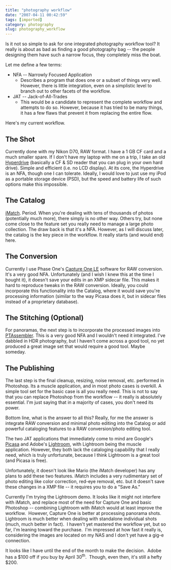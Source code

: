 ```yaml
---
title: "photography workflow"
date: "2007-04-11 00:42:59"
tags: [imported]
category: photography
slug: photography_workflow
---
```

	
Is it not so simple to ask for one integrated photography workflow tool?  It really is about as bad as finding a good photography bag -- the people designing them have such a narrow focus, they completely miss the boat.

Let me define a few terms:

<ul>
	<li>NFA -- Narrowly Focused Application
<ul>
	<li>Describes a program that does one or a subset of things very well.  However, there is little integration, even on a simplistic level to branch out to other facets of the workflow.</li>
</ul>
</li>
	<li>JAT -- Jack-of-All-Trades
<ul>
	<li>This would be a candidate to represent the complete workflow and attempts to do so.  However, because it has tried to be many things, it has a few flaws that prevent it from replacing the entire flow.</li>
</ul>
</li>
</ul>

Here's my current workflow.

## The Shot

Currently done with my Nikon D70, RAW format.  I have a 1 GB CF card and a much smaller spare.  If I don't have my laptop with me on a trip, I take an old <a href="http://www.hypershop.com/shop/" title="Apparently, there's a new version...">Hyperdrive</a> (basically a CF & SD reader that you can plug in your own hard drive).  Simple and efficient (i.e. no LCD display).  At its core, the Hyperdrive is an NFA, though one I can tolerate.  Ideally, I would love to just use my iPod as a portable storage device (PSD), but the speed and battery life of such options make this impossible.

## The Catalog

<a href="http://www.photools.com/" title="Vastly Superior">iMatch</a>.  Period.  When you're dealing with tens of thousands of photos (potentially much more), there simply is no other way.  Others try, but none come close to the feature set you really need to manage a large photo collection.  The draw back is that it's a NFA.  However, as I will discuss later, the catalog is the key piece in the workflow.  It really starts (and would end) here.

## The Conversion
Currently I use Phase One's <a href="http://www.phaseone.com/">Capture One LE</a> software for RAW conversion.  It's a very good NFA. Unfortunately (and I wish I knew this at the time I bought it), it doesn't save your edits in an XMP sidecar file.  This makes it hard to reproduce tweaks in the RAW conversion.  Ideally, you could incorporate this functionality into the Catalog, where it would save you're processing information (similar to the way Picasa does it, but in sidecar files instead of a proprietary database).

## The Stitching (Optional)
For panoramas, the next step is to incorporate the processed images into <a href="http://www.tawbaware.com/ptasmblr.htm">PTAssembler</a>.  This is a very good NFA and I wouldn't need it integrated.  I've dabbled in HDR photography, but I haven't come across a good tool, no yet produced a great image set that would require a good tool.  Maybe someday.

## The Publishing

The last step is the final cleanup, resizing, noise removal, etc. performed in Photoshop.  Its a muscle application, and in most photo cases is overkill.  A simple tool set for the basic case is all you really need.  This is not to say that you can replace Photoshop from the workflow -- it really is absolutely essential.  I'm just saying that in a majority of cases, you don't need its power.

Bottom line, what is the answer to all this?  Really, for me the answer is integrate RAW conversion and minimal photo editing into the Catalog or add powerful cataloging features to a RAW conversion/photo editing tool.

The two JAT applications that immediately come to mind are Google's <a href="http://picasa.google.com/">Picasa</a> and Adobe's <a href="http://www.adobe.com/products/photoshoplightroom/">Lightroom</a>, with Lightroom being the muscle application.  However, they both lack the cataloging capability that I really need, which is truly unfortunate, because I think Lightroom is a great tool (and Picasa is free).

Unfortunately, it doesn't look like Mario (the iMatch developer) has any plans to add these two features.  iMatch includes a very rudimentary set of photo editing like color correction, red-eye removal, etc. but it doesn't save these changes in a XMP file -- it requires you to do a "Save As."

Currently I'm trying the Lightroom demo.  It looks like it might not interfere with iMatch, and replace most of the need for Capture One and basic Photoshop -- combining Lightroom with iMatch would at least improve the workflow.  However, Capture One is better at processing panorama shots.  Lightroom is much better when dealing with standalone individual shots (much, much better in fact).  I haven't yet mastered the workflow yet, but so far, I'm leaning toward the purchase.  I'm impressed at how fast it really is, considering the images are located on my NAS and I don't yet have a gig-e connection.

It looks like I have until the end of the month to make the decision.  Adobe has a $100 off if you buy by April 30<sup>th</sup>.  Though, even then, it's still a hefty $200.
